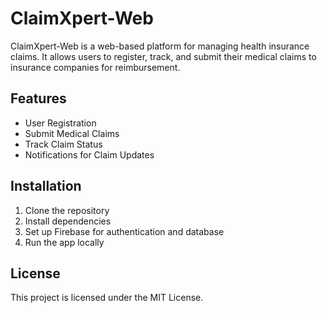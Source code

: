 # ClaimXpert-Web

ClaimXpert-Web is a web-based platform for managing health insurance claims. It allows users to register, track, and submit their medical claims to insurance companies for reimbursement.

## Features
- User Registration
- Submit Medical Claims
- Track Claim Status
- Notifications for Claim Updates

## Installation
1. Clone the repository
2. Install dependencies
3. Set up Firebase for authentication and database
4. Run the app locally

## License
This project is licensed under the MIT License.
